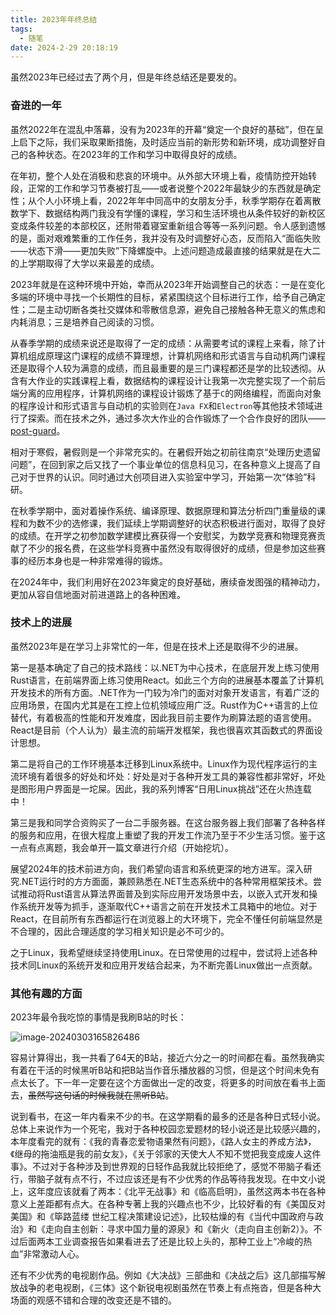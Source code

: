 ```yaml
---
title: 2023年年终总结
tags:
  - 随笔
date: 2024-2-29 20:18:19
---
```


虽然2023年已经过去了两个月，但是年终总结还是要发的。

<!--more-->

### 奋进的一年

虽然2022年在混乱中落幕，没有为2023年的开幕“奠定一个良好的基础”，但在呈上启下之际，我们采取果断措施，及时适应当前的新形势和新环境，成功调整好自己的各种状态。在2023年的工作和学习中取得良好的成绩。

在年初，整个人处在消极和悲哀的环境中。从外部大环境上看，疫情防控开始转段，正常的工作和学习节奏被打乱——或者说整个2022年最缺少的东西就是确定性；从个人小环境上看，2022年年中同高中的女朋友分手，秋季学期存在着离散数学下、数据结构两门我没有学懂的课程，学习和生活环境也从条件较好的新校区变成条件较差的本部校区，还附带着寝室重新组合等等一系列问题。令人感到遗憾的是，面对艰难繁重的工作任务，我并没有及时调整好心态，反而陷入“面临失败——状态下滑——更加失败”下降螺旋中。上述问题造成最直接的结果就是在大二的上学期取得了大学以来最差的成绩。

2023年就是在这种环境中开始，幸而从2023年开始调整自己的状态：一是在变化多端的环境中寻找一个长期性的目标，紧紧围绕这个目标进行工作，给予自己确定性；二是主动切断各类社交媒体和零散信息源，避免自己接触各种无意义的焦虑和内耗消息；三是培养自己阅读的习惯。

从春季学期的成绩来说还是取得了一定的成绩：从需要考试的课程上来看，除了计算机组成原理这门课程的成绩不算理想，计算机网络和形式语言与自动机两门课程还是取得个人较为满意的成绩，而且最重要的是三门课程都还是学的比较透彻。从含有大作业的实践课程上看，数据结构的课程设计让我第一次完整实现了一个前后端分离的应用程序，计算机网络的课程设计锻炼了基于`C`的网络编程，而面向对象的程序设计和形式语言与自动机的实验则在`Java FX`和`Electron`等其他技术领域进行了探索。而在技术之外，通过多次大作业的合作锻炼了一个合作良好的团队——[post-guard](https://github.com/post-guard)。

相对于寒假，暑假则是一个非常充实的。在暑假开始之初前往南京“处理历史遗留问题”，在回到家之后又找了一个事业单位的信息科见习，在各种意义上提高了自己对于世界的认识。同时通过大创项目进入实验室中学习，开始第一次“体验”科研。

在秋季学期中，面对着操作系统、编译原理、数据原理和算法分析四门重量级的课程和为数不少的选修课，我们延续上学期调整好的状态积极进行面对，取得了良好的成绩。在开学之初参加数学建模比赛获得一个安慰奖，为数学竞赛和物理竞赛贡献了不少的报名费，在这些学科竞赛中虽然没有取得很好的成绩，但是参加这些赛事的经历本身也是一种非常难得的锻炼。

在2024年中，我们利用好在2023年奠定的良好基础，赓续奋发图强的精神动力，更加从容自信地面对前进道路上的各种困难。

### 技术上的进展

虽然2023年是在学习上非常忙的一年，但是在技术上还是取得不少的进展。

第一是基本确定了自己的技术路线：以.NET为中心技术，在底层开发上练习使用Rust语言，在前端界面上练习使用React。如此三个方向的进展基本覆盖了计算机开发技术的所有方面。.NET作为一门较为冷门的面对对象开发语言，有着广泛的应用场景，在国内尤其是在工控上位机领域应用广泛。Rust作为C++语言的上位替代，有着极高的性能和开发难度，因此我目前主要作为刷算法题的语言使用。React是目前（个人认为）最主流的前端开发框架，我也很喜欢其函数式的界面设计思想。

第二是将自己的工作环境基本迁移到Linux系统中。Linux作为现代程序运行的主流环境有着很多的好处和坏处：好处是对于各种开发工具的兼容性都非常好，坏处是图形用户界面是一坨屎。因此，我的系列博客“日用Linux挑战”还在火热连载中！

第三是我和同学合资购买了一台二手服务器。在这台服务器上我们部署了各种各样的服务和应用，在很大程度上重塑了我的开发工作流乃至于不少生活习惯。鉴于这一点有点离题，我会单开一篇文章进行介绍（开始挖坑）。

展望2024年的技术前进方向，我们希望向语言和系统更深的地方进军。深入研究.NET运行时的方方面面，兼顾熟悉在.NET生态系统中的各种常用框架技术。尝试推动将Rust语言从算法界面普及到实际应用开发场景中去，以嵌入式开发和操作系统开发等为抓手，逐渐取代C++语言之前在开发技术工具箱中的地位。对于React，在目前所有东西都运行在浏览器上的大环境下，完全不懂任何前端显然是不合理的，因此合理适度的学习相关知识是必不可少的。

之于Linux，我希望继续坚持使用Linux。在日常使用的过程中，尝试将上述各种技术同Linux的系统开发和应用开发结合起来，为不断完善Linux做出一点贡献。

### 其他有趣的方面

2023年最令我吃惊的事情是我刷B站的时长：

![image-20240303165826486](2023-final/image-20240303165826486.png)

容易计算得出，我一共看了64天的B站，接近六分之一的时间都在看。虽然我确实有着在干活的时候黑听B站和把B站当作音乐播放器的习惯，但是这个时间未免有点太长了。下一年一定要在这个方面做出一定的改变，将更多的时间放在看书上面去，~~虽然写这句话的时候我就在黑听B站~~。

说到看书，在这一年内看来不少的书。在这学期看的最多的还是各种日式轻小说。总体上来说作为一个死宅，我对于各种校园恋爱题材的轻小说还是比较感兴趣的，本年度看完的就有：《我的青春恋爱物语果然有问题》，《路人女主的养成方法》，《继母的拖油瓶是我的前女友》，《关于邻家的天使大人不知不觉把我变成废人这件事》。不过对于各种涉及到世界观的日轻作品我就比较拒绝了，感觉不带脑子看还行，带脑子就有点不行，不过应该还是有不少优秀的作品等待我发现。在中文小说上，这年度应该就看了两本：《北平无战事》和《临高启明》，虽然这两本书在各种意义上差距都有点大。在各种专著上我的兴趣点也不少，比较好看的有《美国反对美国》和《筚路蓝缕 世纪工程决策建设记述》，比较枯燥的有《当代中国政府与政治》和《走向自主创新：寻求中国力量的源泉》和《新火（走向自主创新2）》。不过后面两本工业调查报告如果看进去了还是比较上头的，那种工业上“冷峻的热血”非常激动人心。

还有不少优秀的电视剧作品。例如《大决战》三部曲和《决战之后》这几部描写解放战争的老电视剧，《三体》这个新锐电视剧虽然在节奏上有点拖沓，但是各种大场面的观感不错和合理的改变还是不错的。
